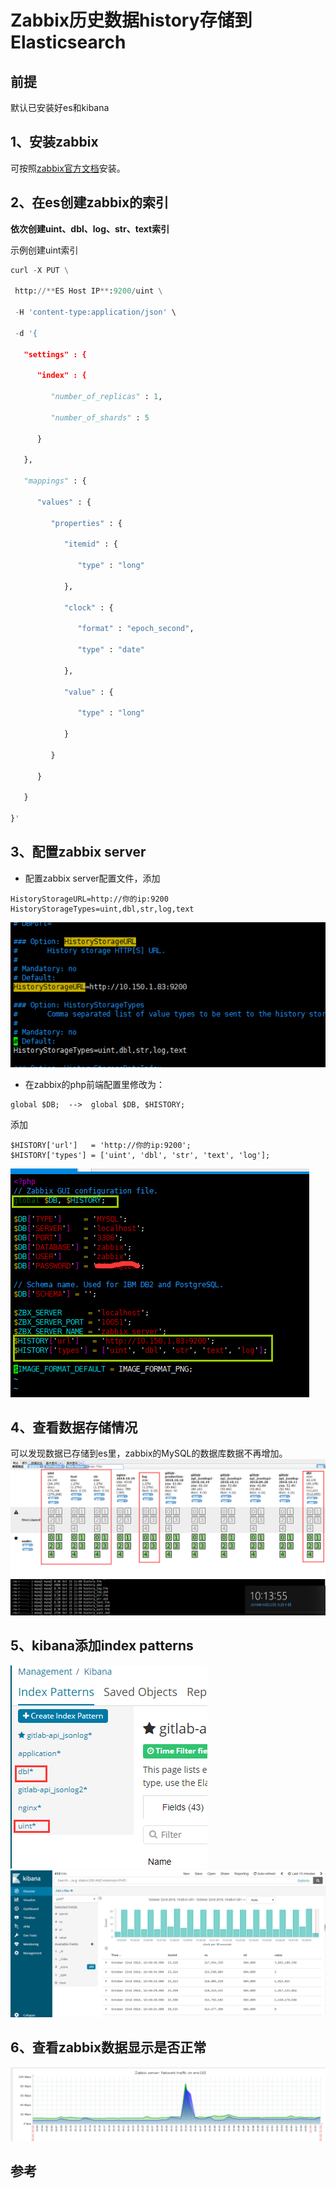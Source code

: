 # Zabbix历史数据history存储到 Elasticsearch

## 前提
默认已安装好es和kibana
## 1、安装zabbix
可按照[zabbix官方文档](https://www.zabbix.com/download)安装。
## 2、在es创建zabbix的索引
**依次创建uint、dbl、log、str、text索引**

示例创建uint索引


``` python
curl -X PUT \

 http://**ES Host IP**:9200/uint \

 -H 'content-type:application/json' \

 -d '{

   "settings" : {

      "index" : {

         "number_of_replicas" : 1,

         "number_of_shards" : 5

      }

   },

   "mappings" : {

      "values" : {

         "properties" : {

            "itemid" : {

               "type" : "long"

            },

            "clock" : {

               "format" : "epoch_second",

               "type" : "date"

            },

            "value" : {

               "type" : "long"

            }

         }

      }

   }

}'
```

## 3、配置zabbix server


- 配置zabbix server配置文件，添加

```text/plain
HistoryStorageURL=http://你的ip:9200
HistoryStorageTypes=uint,dbl,str,log,text
```
![](images/zibbix_server_config.png)

- 在zabbix的php前端配置里修改为：

```text/plain
global $DB;  -->  global $DB, $HISTORY;
```
添加
```text/plain
$HISTORY['url']   = 'http://你的ip:9200';
$HISTORY['types'] = ['uint', 'dbl', 'str', 'text', 'log'];
```
![zabbix.conf.php](images/zabbix_php_config.png)

## 4、查看数据存储情况
可以发现数据已存储到es里，zabbix的MySQL的数据库数据不再增加。
![](images/zabbix_es.png)
![](images/zabbix_mysql.png)
## 5、kibana添加index patterns
![](images/kibana_index.png)
![](images/kibana_discover.png)
## 6、查看zabbix数据显示是否正常
![](images/zabbix_chart.png)

## 参考

[微信公众号文章]: https://mp.weixin.qq.com/s?__biz=MzA3MzYwNjQ3NA==&mid=2651299457&idx=1&sn=98cbe96cbd5673a18ef63051095bbc78&chksm=84ff4aa4b388c3b21a524beec188924b49922b531942406025821db39d77cf27d5f7986b83b5&mpshare=1&scene=23&srcid=1012NwSMc9wNllStfcgTPL1v#rd